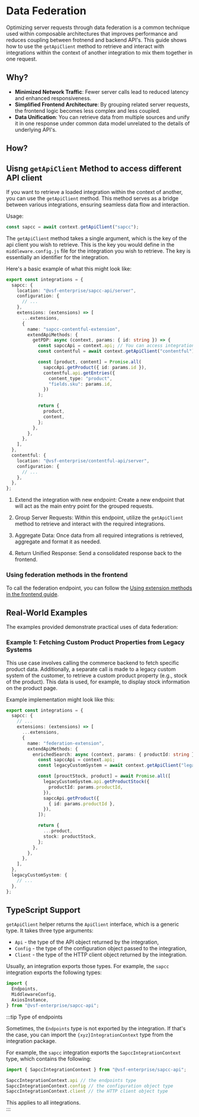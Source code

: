 # Data Federation

Optimizing server requests through data federation is a common technique used within composable architectures that improves performance and reduces coupling between frotnend and backend API's. This guide shows how to use the `getApiClient` method to retrieve and interact with integrations within the context of another integration to mix them together in one request.

## Why?

- **Minimized Network Traffic**: Fewer server calls lead to reduced latency and enhanced responsiveness.
- **Simplified Frontend Architecture**: By grouping related server requests, the frontend logic becomes less complex and less coupled.
- **Data Unification**: You can retrieve data from multiple sources and unify it in one response under common data model unrelated to the details of underlying API's.

## How?

## Uisng `getApiClient` Method to access different API client

If you want to retrieve a loaded integration within the context of another, you can use the `getApiClient` method. This method serves as a bridge between various integrations, ensuring seamless data flow and interaction.

Usage:

```javascript
const sapcc = await context.getApiClient("sapcc");
```

The `getApiClient` method takes a single argument, which is the key of the api client you wish to retrieve. This is the key you would define in the `middleware.config.js` file for the integration you wish to retrieve. The key is essentially an identifier for the integration.

Here's a basic example of what this might look like:

```typescript [middleware.config.ts]
export const integrations = {
  sapcc: {
    location: "@vsf-enterprise/sapcc-api/server",
    configuration: {
      // ...
    },
    extensions: (extensions) => [
      ...extensions,
      {
        name: "sapcc-contentful-extension",
        extendApiMethods: {
          getPDP: async (context, params: { id: string }) => {
            const sapccApi = context.api; // You can access integration methods directly
            const contentful = await context.getApiClient("contentful"); // You can access other integrations using getApiClient

            const [product, content] = Promise.all(
              sapccApi.getProduct({ id: params.id }),
              contentful.api.getEntries({
                content_type: "product",
                "fields.sku": params.id,
              })
            );

            return {
              product,
              content,
            };
          },
        },
      },
    ],
  },
  contentful: {
    location: "@vsf-enterprise/contentful-api/server",
    configuration: {
      // ...
    },
  },
};
```

1. Extend the integration with new endpoint: Create a new endpoint that will act as the main entry point for the grouped requests.

2. Group Server Requests: Within this endpoint, utilize the `getApiClient` method to retrieve and interact with the required integrations.

3. Aggregate Data: Once data from all required integrations is retrieved, aggregate and format it as needed.

4. Return Unified Response: Send a consolidated response back to the frontend.

### Using federation methods in the frontend

To call the federation endpoint, you can follow the [Using extension methods in the frontend guide](/middleware/guides/extensions#using-extension-methods-in-the-frontend).

## Real-World Examples

The examples provided demonstrate practical uses of data federation:

### Example 1: Fetching Custom Product Properties from Legacy Systems

This use case involves calling the commerce backend to fetch specific product data. Additionally, a separate call is made to a legacy custom system of the customer, to retrieve a custom product property (e.g., stock of the product). This data is used, for example, to display stock information on the product page.

Example implementation might look like this:

```typescript [middleware.config.ts]
export const integrations = {
  sapcc: {
    // ...
    extensions: (extensions) => [
      ...extensions,
      {
        name: "federation-extension",
        extendApiMethods: {
          enrichedSearch: async (context, params: { productId: string }) => {
            const sapccApi = context.api;
            const legacyCustomSystem = await context.getApiClient("legacyCustomSystem");

            const [prouctStock, product] = await Promise.all([
              legacyCustomSystem.api.getProductStock({
                productId: params.productId,
              }),
              sapccApi.getProduct({
                { id: params.productId },
              }),
            ]);

            return {
              ...product,
              stock: productStock,
            };
          },
        },
      },
    ],
  },
  legacyCustomSystem: {
    // ...
  },
};
```

## TypeScript Support

`getApiClient` helper returns the `ApiClient` interface, which is a generic type. It takes three type arguments:

- `Api` - the type of the API object returned by the integration,
- `Config` - the type of the configuration object passed to the integration,
- `Client` - the type of the HTTP client object returned by the integration.

Usually, an integration exports those types. For example, the `sapcc` integration exports the following types:

```typescript
import {
  Endpoints,
  MiddlewareConfig,
  AxiosInstance,
} from "@vsf-enterprise/sapcc-api";
```

:::tip Type of endpoints

Sometimes, the `Endpoints` type is not exported by the integration. If that's the case, you can import the `{xyz}IntegrationContext` type from the integration package. 

For example, the `sapcc` integration exports the `SapccIntegrationContext` type, which contains the following:

```typescript
import { SapccIntegrationContext } from "@vsf-enterprise/sapcc-api";

SapccIntegrationContext.api // the endpoints type
SapccIntegrationContext.config // the configuration object type
SapccIntegrationContext.client // the HTTP client object type

```

This applies to all integrations.  
:::
